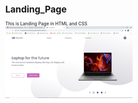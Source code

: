 # Landing_Page
This is Landing Page in HTML and CSS
<img src= "img/Landing_Page.png" width= "400px"> 
